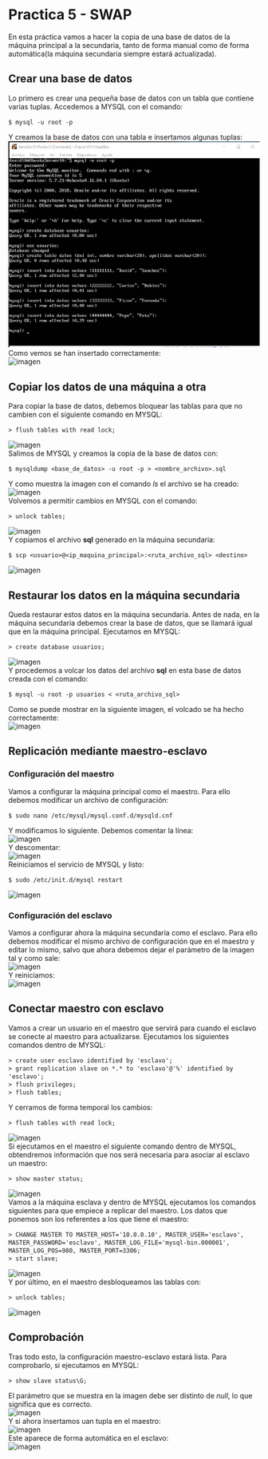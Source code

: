 # Practica 5 - SWAP

En esta práctica vamos a hacer la copia de una base de datos de la máquina principal a la secundaria, tanto de forma manual como de forma automática(la máquina secundaria siempre estará actualizada).  

## Crear una base de datos
Lo primero es crear una pequeña base de datos con un tabla que contiene varias tuplas. Accedemos a MYSQL con el comando:  
```
$ mysql -u root -p
```
Y creamos la base de datos con una tabla e insertamos algunas tuplas:  
![imagen](https://github.com/Anixo/SWAP/blob/master/Practicas/P5/img/1_mysql_insertar.png)  
Como vemos se han insertado correctamente:  
![imagen](https://github.com/Anixo/SWAP/blob/master/Practicas/P6/img/2_mysql_datos.png)  


## Copiar los datos de una máquina a otra
Para copiar la base de datos, debemos bloquear las tablas para que no cambien con el siguiente comando en MYSQL:  
```
> flush tables with read lock;
```
![imagen](https://github.com/Anixo/SWAP/blob/master/Practicas/P6/img/3_parar_cambios.png)  
Salimos de MYSQL y creamos la copia de la base de datos con:  
```
$ mysqldump <base_de_datos> -u root -p > <nombre_archivo>.sql
```
Y como muestra la imagen con el comando *ls* el archivo se ha creado:  
![imagen](https://github.com/Anixo/SWAP/blob/master/Practicas/P6/img/4_backup.png)  
Volvemos a permitir cambios en MYSQL con el comando:
```
> unlock tables;
```
![imagen](https://github.com/Anixo/SWAP/blob/master/Practicas/P6/img/5_activar_cambios.png)  
Y copiamos el archivo **sql** generado en la máquina secundaria:
```
$ scp <usuario>@<ip_maquina_principal>:<ruta_archivo_sql> <destino>
```
![imagen](https://github.com/Anixo/SWAP/blob/master/Practicas/P6/img/6_copia.png)  


## Restaurar los datos en la máquina secundaria
Queda restaurar estos datos en la máquina secundaria. Antes de nada, en la máquina secundaria debemos crear la base de datos, que se llamará igual que en la máquina principal. Ejecutamos en MYSQL:  
```
> create database usuarios;
```
![imagen](https://github.com/Anixo/SWAP/blob/master/Practicas/P6/img/7_db.png)  
Y procedemos a volcar los datos del archivo **sql** en esta base de datos creada con el comando:  
```
$ mysql -u root -p usuarios < <ruta_archivo_sql>
```
Como se puede mostrar en la siguiente imagen, el volcado se ha hecho correctamente:  
![imagen](https://github.com/Anixo/SWAP/blob/master/Practicas/P6/img/8_volcado.png)  


## Replicación mediante maestro-esclavo
### Configuración del maestro
Vamos a configurar la máquina principal como el maestro. Para ello debemos modificar un archivo de configuración:  
```
$ sudo nano /etc/mysql/mysql.conf.d/mysqld.cnf
```
Y modificamos lo siguiente. Debemos comentar la línea:  
![imagen](https://github.com/Anixo/SWAP/blob/master/Practicas/P6/img/9_config_maestro.png)  
Y descomentar:  
![imagen](https://github.com/Anixo/SWAP/blob/master/Practicas/P6/img/10_config_maestro.png)  
Reiniciamos el servicio de MYSQL y listo:  
```
$ sudo /etc/init.d/mysql restart
```
![imagen](https://github.com/Anixo/SWAP/blob/master/Practicas/P6/img/11_reinicio_maestro.png)  

### Configuración del esclavo
Vamos a configurar ahora la máquina secundaria como el esclavo. Para ello debemos modificar el mismo archivo de configuración que en el maestro y editar lo mismo, salvo que ahora debemos dejar el parámetro de la imagen tal y como sale:  
![imagen](https://github.com/Anixo/SWAP/blob/master/Practicas/P6/img/12_config_esclavo.png)  
Y reiniciamos:  
![imagen](https://github.com/Anixo/SWAP/blob/master/Practicas/P6/img/13_reinicio_esclavo.png)  

## Conectar maestro con esclavo
Vamos a crear un usuario en el maestro que servirá para cuando el esclavo se conecte al maestro para actualizarse. Ejecutamos los siguientes comandos dentro de MYSQL:  
```
> create user esclavo identified by 'esclavo';
> grant replication slave on *.* to 'esclavo'@'%' identified by 'esclavo';
> flush privileges;
> flush tables;
```
Y cerramos de forma temporal los cambios:  
```
> flush tables with read lock;
```
![imagen](https://github.com/Anixo/SWAP/blob/master/Practicas/P6/img/14_usuario.png)  
Si ejecutamos en el maestro el siguiente comando dentro de MYSQL, obtendremos información que nos será necesaria para asociar al esclavo un maestro:  
```
> show master status;
```
![imagen](https://github.com/Anixo/SWAP/blob/master/Practicas/P6/img/15_maestro_estado.png)  
Vamos a la máquina esclava y dentro de MYSQL ejecutamos los comandos siguientes para que empiece a replicar del maestro. Los datos que ponemos son los referentes a los que tiene el maestro:  
```
> CHANGE MASTER TO MASTER_HOST='10.0.0.10', MASTER_USER='esclavo', MASTER_PASSWORD='esclavo', MASTER_LOG_FILE='mysql-bin.000001', MASTER_LOG_POS=980, MASTER_PORT=3306;
> start slave;
```
![imagen](https://github.com/Anixo/SWAP/blob/master/Practicas/P6/img/16_esclavo_maestro.png)  
Y por último, en el maestro desbloqueamos las tablas con:  
```
> unlock tables;
```
![imagen](https://github.com/Anixo/SWAP/blob/master/Practicas/P6/img/17_desbloqueo.png)  

## Comprobación
Tras todo esto, la configuración maestro-esclavo estará lista. Para comprobarlo, si ejecutamos en MYSQL:
```
> show slave status\G;
```
El parámetro que se muestra en la imagen debe ser distinto de *null*, lo que significa que es correcto.  
![imagen](https://github.com/Anixo/SWAP/blob/master/Practicas/P6/img/18_comrobacion.png)  
Y si ahora insertamos uan tupla en el maestro:  
![imagen](https://github.com/Anixo/SWAP/blob/master/Practicas/P6/img/19_escribo_maestro.png)  
Este aparece de forma automática en el esclavo:  
![imagen](https://github.com/Anixo/SWAP/blob/master/Practicas/P6/img/20_actualiza_esclavo.png)  
